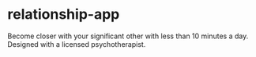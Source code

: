 # relationship-app
Become closer with your significant other with less than 10 minutes a day. Designed with a licensed psychotherapist.
